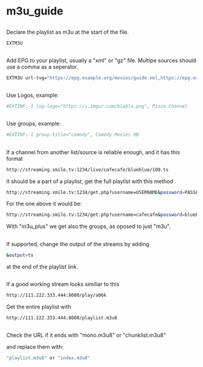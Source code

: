 # m3u_guide

##
Declare the playlist as m3u at the start of the file.

```bash
EXTM3U
```
##
Add EPG to your playlist, usually a "xml" or "gz" file.
Multipe sources should use a comma as a seperator.

```bash
EXTM3U url-tvg="https://epg.example.org/movies/guide.xml,https://epg.example.org/sports/guide.gz"
```

##
Use Logos, example:
```bash
#EXTINF:-1 tvg-logo="https://i.imgur.com/blabla.png", Pizza Channel
```

##
Use groups, example: 
```bash
#EXTINF:-1 group-title="comedy", Comedy Movies HD
```

##
If a channel from another list/source is reliable enough, and it has this format

```bash
http://streaming.smile.tv:1234/live/cafecafe/blueblue/100.ts
```
It should be a part of a playlist, get the full playlist with this method

```bash
http://streaming.smile.tv:1234/get.php?username=USERNAME&password=PASS&type=m3u_plus
```

For the one above it would be:
```bash
http://streaming.smile.tv:1234/get.php?username=cafecafe&password=blueblue&type=m3u_plus
```
With "m3u_plus" we get also the groups, as oposed to just "m3u".

##
If supported, change the output of the streams by adding

```bash
&output=ts
```
 at the end of the playlist link.

##
If a good working stream looks similiar to this

```bash
http://111.222.333.444:8000/play/a06k
```
Get the entire playlist with

```bash
http://111.222.333.444:8000/playlist.m3u8
```
##
Check the URL if it ends with "mono.m3u8" or "chunklist.m3u8"

and replace them with:
```bash
"playlist.m3u8" or "index.m3u8"
```
